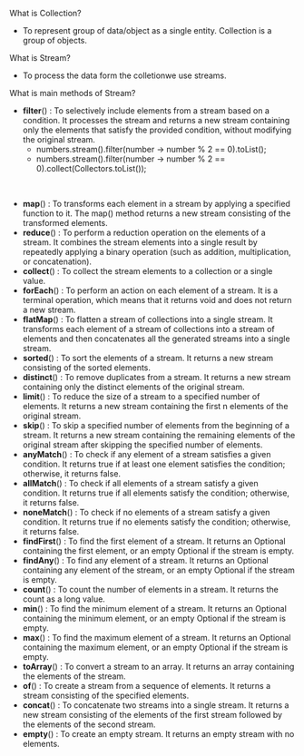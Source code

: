 What is Collection?
- To represent group of data/object as a single entity. Collection is a group of objects.


What is Stream?
- To process the data form the colletionwe use streams.

What is main methods of Stream?
- **filter**() : To selectively include elements from a stream based on a condition. It processes the stream and returns a new stream containing only the elements that satisfy the provided condition, without modifying the original stream.
  - numbers.stream().filter(number -> number % 2 == 0).toList();
  - numbers.stream().filter(number -> number % 2 == 0).collect(Collectors.toList()); 

<br>

- **map**() : To transforms each element in a stream by applying a specified function to it. The map() method returns a new stream consisting of the transformed elements.
- **reduce**() : To perform a reduction operation on the elements of a stream. It combines the stream elements into a single result by repeatedly applying a binary operation (such as addition, multiplication, or concatenation).
- **collect**() : To collect the stream elements to a collection or a single value.
- **forEach**() : To perform an action on each element of a stream. It is a terminal operation, which means that it returns void and does not return a new stream.
- **flatMap**() : To flatten a stream of collections into a single stream. It transforms each element of a stream of collections into a stream of elements and then concatenates all the generated streams into a single stream.
- **sorted**() : To sort the elements of a stream. It returns a new stream consisting of the sorted elements.
- **distinct**() : To remove duplicates from a stream. It returns a new stream containing only the distinct elements of the original stream.
- **limit**() : To reduce the size of a stream to a specified number of elements. It returns a new stream containing the first n elements of the original stream.
- **skip**() : To skip a specified number of elements from the beginning of a stream. It returns a new stream containing the remaining elements of the original stream after skipping the specified number of elements.
- **anyMatch**() : To check if any element of a stream satisfies a given condition. It returns true if at least one element satisfies the condition; otherwise, it returns false.
- **allMatch**() : To check if all elements of a stream satisfy a given condition. It returns true if all elements satisfy the condition; otherwise, it returns false.
- **noneMatch**() : To check if no elements of a stream satisfy a given condition. It returns true if no elements satisfy the condition; otherwise, it returns false.
- **findFirst**() : To find the first element of a stream. It returns an Optional containing the first element, or an empty Optional if the stream is empty.
- **findAny**() : To find any element of a stream. It returns an Optional containing any element of the stream, or an empty Optional if the stream is empty.
- **count**() : To count the number of elements in a stream. It returns the count as a long value.
- **min**() : To find the minimum element of a stream. It returns an Optional containing the minimum element, or an empty Optional if the stream is empty.
- **max**() : To find the maximum element of a stream. It returns an Optional containing the maximum element, or an empty Optional if the stream is empty.
- **toArray**() : To convert a stream to an array. It returns an array containing the elements of the stream.
- **of**() : To create a stream from a sequence of elements. It returns a stream consisting of the specified elements.
- **concat**() : To concatenate two streams into a single stream. It returns a new stream consisting of the elements of the first stream followed by the elements of the second stream.
- **empty**() : To create an empty stream. It returns an empty stream with no elements.
